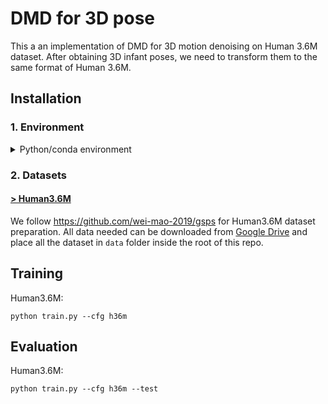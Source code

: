 # DMD for 3D pose
This a an implementation of DMD for 3D motion denoising on Human 3.6M dataset. After obtaining 3D infant poses, we need to transform them to the same format of Human 3.6M.


## Installation


### 1. Environment

<details> 
<summary>Python/conda environment</summary>
<p>

```
pytorch
einops
zarr
pandas
scipy
numpy
```
</p>
</details> 


### 2. Datasets

#### [**> Human3.6M**](http://vision.imar.ro/human3.6m/description.php)

We follow https://github.com/wei-mao-2019/gsps for Human3.6M dataset preparation. 
All data needed can be downloaded from [Google Drive](https://drive.google.com/drive/folders/1sb1n9l0Na5EqtapDVShOJJ-v6o-GZrIJ?usp=sharing) and place all the dataset in ``data`` folder inside the root of this repo.


## Training

Human3.6M:
```
python train.py --cfg h36m
```


## Evaluation

Human3.6M:
```
python train.py --cfg h36m --test
```
